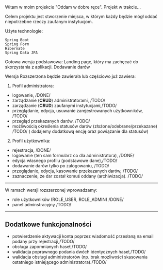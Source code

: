 Witam w moim projekcie "Oddam w dobre ręce".
Projekt w trakcie...

Celem projektu jest stworzenie miejsca, w którym każdy będzie mógł oddać niepotrzebne rzeczy zaufanym instytucjom.

Użyte technologie:

    Spring Boot
    Spring Form
    Hibernate
    Spring Data JPA


Gotowa wersja podstawowa:
    Landing page, który ma zachęcać do skorzystania z aplikacji.
    Dodawanie darów


Wersja Rozszerzona będzie zawierała lub częściowo już zawiera:

1. Profil administratora:
- logowanie, /DONE/
- zarządzanie (**CRUD**) administratorami, /TODO/
- zarządzanie (**CRUD**) zaufanymi instytucjami,/TODO/
- przeglądanie, edycja, usuwanie zarejestrowanych użytkowników, /TODO/
- przegląd przekazanych darów. /TODO/
-  możliwością określenia statusów darów (złożone/odebrane/przekazane) /TODO/
   ( dodajemy dodatkową encję oraz powiązanie dla statusów)
2. Profil użytkownika:
- rejestracja, /DONE/
- logowanie (ten sam formularz co dla administratora), /DONE/
- edycja własnego profilu (podstawowe dane),/TODO/
- dodawanie darów tylko po zalogowaniu, /TODO/
- przeglądanie, edycja, kasowanie przekazanych darów, /TODO/
- zaznaczenie, że dar został komuś oddany (archiwizacja). /TODO/

-----------------------------------------------------------------

W ramach wersji rozszerzonej wprowadzamy:
- role użytkowników (ROLE_USER, ROLE_ADMIN) /DONE/
- panel adminstracyjny /TODO/



-----
## Dodatkowe funkcjonalności
- potwierdzenie aktywacji konta poprzez wiadomość przesłaną na email podany przy rejestracji,/TODO/
- obsługa zapomnianych haseł,/TODO/
- walidacja poprawnego podania dwóch identycznych haseł,/TODO/
- walidacja obsługi administratorów (np. brak możliwości skasowania ostatniego istniejącego administratora)./TODO/